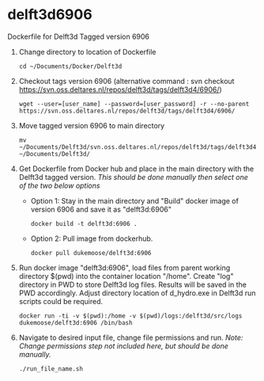 # delft3d6906
Dockerfile for Delft3d Tagged version 6906

1. Change directory to location of Dockerfile
	
	```
	cd ~/Documents/Docker/Delft3d
	```

2. Checkout tags version 6906 (alternative command : svn checkout https://svn.oss.deltares.nl/repos/delft3d/tags/delft3d4/6906/)
	
	```
	wget --user=[user_name] --password=[user_password] -r --no-parent https://svn.oss.deltares.nl/repos/delft3d/tags/delft3d4/6906/
	```

3. Move tagged version 6906 to main directory
	
	```
	mv ~/Documents/Delft3d/svn.oss.deltares.nl/repos/delft3d/tags/delft3d4/* ~/Documents/Delft3d/
	```

3. Get Dockerfile from Docker hub and place in the main directory with the Delft3d tagged version.
  *This should be done manually then select one of the two below options*

	- Option 1: Stay in the main directory and "Build" docker image of version 6906 and save it as "delft3d:6906"
		
		```
		docker build -t delft3d:6906 .
		```

	- Option 2: Pull image from dockerhub.
		
		```
		docker pull dukemoose/delft3d:6906
		```

4. Run docker image "delft3d:6906", load files from parent working directory $(pwd) into the container location "/home". Create "log" directory in PWD to store Delft3d log files. Results will be saved in the PWD accordingly. Adjust directory location of d_hydro.exe in Delft3d run scripts could be required.
	
	```
	docker run -ti -v $(pwd):/home -v $(pwd)/logs:/delft3d/src/logs dukemoose/delft3d:6906 /bin/bash 
	```
	
5. Navigate to desired input file, change file permissions and run.
*Note: Change permissions step not included here, but should be done manually.*
	
	```
	./run_file_name.sh
	```

